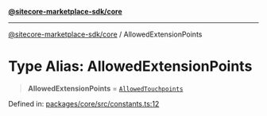 [**@sitecore-marketplace-sdk/core**](../README.md)

***

[@sitecore-marketplace-sdk/core](../README.md) / AllowedExtensionPoints

# Type Alias: AllowedExtensionPoints

> **AllowedExtensionPoints** = [`AllowedTouchpoints`](../enumerations/AllowedTouchpoints.md)

Defined in: [packages/core/src/constants.ts:12](https://github.com/Sitecore/marketplace-sdk/blob/047115917e8843232ba2a4ba284b67585698b1c5/packages/core/src/constants.ts#L12)
